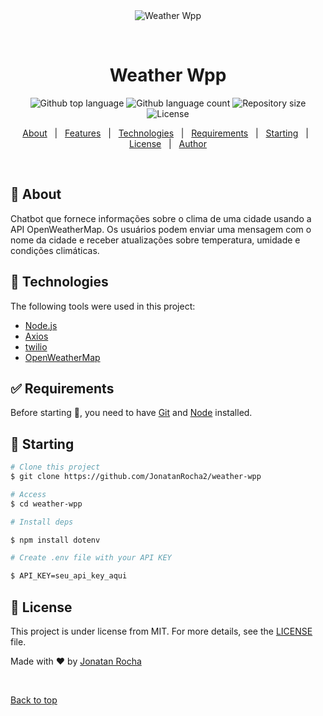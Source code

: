 <div align="center" id="top"> 
  <img src="./.github/app.gif" alt="Weather Wpp" />

  &#xa0;

  <!-- <a href="https://weatherwpp.netlify.app">Demo</a> -->
</div>

<h1 align="center">Weather Wpp</h1>

<p align="center">
  <img alt="Github top language" src="https://img.shields.io/github/languages/top/JonatanRocha2/weather-wpp?color=56BEB8">

  <img alt="Github language count" src="https://img.shields.io/github/languages/count/JonatanRocha2/weather-wpp?color=56BEB8">

  <img alt="Repository size" src="https://img.shields.io/github/repo-size/JonatanRocha2/weather-wpp?color=56BEB8">

  <img alt="License" src="https://img.shields.io/github/license/JonatanRocha2/weather-wpp?color=56BEB8">

  <!-- <img alt="Github issues" src="https://img.shields.io/github/issues/JonatanRocha2/weather-wpp?color=56BEB8" /> -->

  <!-- <img alt="Github forks" src="https://img.shields.io/github/forks/JonatanRocha2/weather-wpp?color=56BEB8" /> -->

  <!-- <img alt="Github stars" src="https://img.shields.io/github/stars/JonatanRocha2/weather-wpp?color=56BEB8" /> -->
</p>

<!-- Status -->

<!-- <h4 align="center"> 
	🚧  Weather Wpp 🚀 Under construction...  🚧
</h4> 

<hr> -->

<p align="center">
  <a href="#dart-about">About</a> &#xa0; | &#xa0; 
  <a href="#sparkles-features">Features</a> &#xa0; | &#xa0;
  <a href="#rocket-technologies">Technologies</a> &#xa0; | &#xa0;
  <a href="#white_check_mark-requirements">Requirements</a> &#xa0; | &#xa0;
  <a href="#checkered_flag-starting">Starting</a> &#xa0; | &#xa0;
  <a href="#memo-license">License</a> &#xa0; | &#xa0;
  <a href="https://github.com/JonatanRocha2" target="_blank">Author</a>
</p>

<br>

## :dart: About ##

Chatbot que fornece informações sobre o clima de uma cidade usando a API OpenWeatherMap. Os usuários podem enviar uma mensagem com o nome da cidade e receber atualizações sobre temperatura, umidade e condições climáticas.


## :rocket: Technologies ##

The following tools were used in this project:

- [Node.js](https://nodejs.org/en/)
- [Axios](https://axios-http.com/docs/intro)
- [twilio](https://www.twilio.com/en-us)
- [OpenWeatherMap](https://openweathermap.org/)

## :white_check_mark: Requirements ##

Before starting :checkered_flag:, you need to have [Git](https://git-scm.com) and [Node](https://nodejs.org/en/) installed.

## :checkered_flag: Starting ##

```bash
# Clone this project
$ git clone https://github.com/JonatanRocha2/weather-wpp

# Access
$ cd weather-wpp

# Install deps

$ npm install dotenv 

# Create .env file with your API KEY

$ API_KEY=seu_api_key_aqui


```

## :memo: License ##

This project is under license from MIT. For more details, see the [LICENSE](LICENSE.md) file.


Made with :heart: by <a href="https://github.com/JonatanRocha2" target="_blank">Jonatan Rocha</a>

&#xa0;

<a href="#top">Back to top</a>
